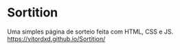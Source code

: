 # Sortition
Uma simples página de sorteio feita com HTML, CSS e JS.
https://vitordxd.github.io/Sortition/

